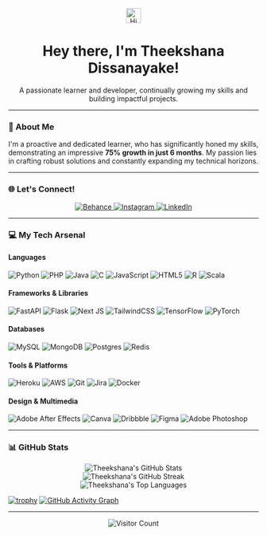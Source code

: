 <div align="center">
  <img src="https://raw.githubusercontent.com/MicaelliCode/micaellicode/main/images/hi.gif" width="30px" alt="Hi">
  <h1>Hey there, I'm Theekshana Dissanayake!</h1>
  <p>A passionate learner and developer, continually growing my skills and building impactful projects.</p>
</div>

---

### 🚀 About Me

I'm a proactive and dedicated learner, who has significantly honed my skills, demonstrating an impressive **75% growth in just 6 months**. My passion lies in crafting robust solutions and constantly expanding my technical horizons.

---

### 🌐 Let's Connect!

<p align="center">
  <a href="https://www.behance.net/theekshdissana" target="_blank" rel="noopener noreferrer">
    <img src="https://img.shields.io/badge/Behance-1769ff?logo=behance&logoColor=white&style=for-the-badge" alt="Behance">
  </a>
  <a href="https://instagram.com/theeshdeawesome" target="_blank" rel="noopener noreferrer">
    <img src="https://img.shields.io/badge/Instagram-%23E4405F.svg?logo=Instagram&logoColor=white&style=for-the-badge" alt="Instagram">
  </a>
  <a href="https://www.linkedin.com/in/theekshanaa-dissanayake-9536bb249" target="_blank" rel="noopener noreferrer">
    <img src="https://img.shields.io/badge/LinkedIn-%230077B5.svg?logo=linkedin&logoColor=white&style=for-the-badge" alt="LinkedIn">
  </a>
</p>

---

### 💻 My Tech Arsenal

#### Languages
![Python](https://img.shields.io/badge/python-3670A0?style=for-the-badge&logo=python&logoColor=ffdd54)
![PHP](https://img.shields.io/badge/php-%23777BB4.svg?style=for-the-badge&logo=php&logoColor=white)
![Java](https://img.shields.io/badge/java-%23ED8B00.svg?style=for-the-badge&logo=openjdk&logoColor=white)
![C](https://img.shields.io/badge/c-%2300599C.svg?style=for-the-badge&logo=c&logoColor=white)
![JavaScript](https://img.shields.io/badge/javascript-%23323330.svg?style=for-the-badge&logo=javascript&logoColor=%23F7DF1E)
![HTML5](https://img.shields.io/badge/html5-%23E34F26.svg?style=for-the-badge&logo=html5&logoColor=white)
![R](https://img.shields.io/badge/r-%23276DC3.svg?style=for-the-badge&logo=r&logoColor=white)
![Scala](https://img.shields.io/badge/scala-%23DC322F.svg?style=for-the-badge&logo=scala&logoColor=white)

#### Frameworks & Libraries
![FastAPI](https://img.shields.io/badge/FastAPI-005571?style=for-the-badge&logo=fastapi)
![Flask](https://img.shields.io/badge/flask-%23000.svg?style=for-the-badge&logo=flask&logoColor=white)
![Next JS](https://img.shields.io/badge/Next-black?style=for-the-badge&logo=next.js&logoColor=white)
![TailwindCSS](https://img.shields.io/badge/tailwindcss-%2338B2AC.svg?style=for-the-badge&logo=tailwind-css&logoColor=white)
![TensorFlow](https://img.shields.io/badge/TensorFlow-%23FF6F00.svg?style=for-the-badge&logo=TensorFlow&logoColor=white)
![PyTorch](https://img.shields.io/badge/PyTorch-%23EE4C2C.svg?style=for-the-badge&logo=PyTorch&logoColor=white)

#### Databases
![MySQL](https://img.shields.io/badge/mysql-4479A1.svg?style=for-the-badge&logo=mysql&logoColor=white)
![MongoDB](https://img.shields.io/badge/MongoDB-%234ea94b.svg?style=for-the-badge&logo=mongodb&logoColor=white)
![Postgres](https://img.shields.io/badge/postgres-%23316192.svg?style=for-the-badge&logo=postgresql&logoColor=white)
![Redis](https://img.shields.io/badge/redis-%23DD0031.svg?style=for-the-badge&logo=redis&logoColor=white)

#### Tools & Platforms
![Heroku](https://img.shields.io/badge/heroku-%23430098.svg?style=for-the-badge&logo=heroku&logoColor=white)
![AWS](https://img.shields.io/badge/AWS-%23FF9900.svg?style=for-the-badge&logo=amazon-aws&logoColor=white)
![Git](https://img.shields.io/badge/git-%23F05033.svg?style=for-the-badge&logo=git&logoColor=white)
![Jira](https://img.shields.io/badge/jira-%230A0FFF.svg?style=for-the-badge&logo=jira&logoColor=white)
![Docker](https://img.shields.io/badge/docker-%230db7ed.svg?style=for-the-badge&logo=docker&logoColor=white)

#### Design & Multimedia
![Adobe After Effects](https://img.shields.io/badge/Adobe%20After%20Effects-9999FF.svg?style=for-the-badge&logo=Adobe%20After%20Effects&logoColor=white)
![Canva](https://img.shields.io/badge/Canva-%2300C4CC.svg?style=for-the-badge&logo=Canva&logoColor=white)
![Dribbble](https://img.shields.io/badge/Dribbble-EA4C89?style=for-the-badge&logo=dribbble&logoColor=white)
![Figma](https://img.shields.io/badge/figma-%23F24E1E.svg?style=for-the-badge&logo=figma&logoColor=white)
![Adobe Photoshop](https://img.shields.io/badge/adobe%20photoshop-%2331A8FF.svg?style=for-the-badge&logo=adobe%20photoshop&logoColor=white)

---

### 📊 GitHub Stats

<div align="center">
  <img src="https://github-readme-stats.vercel.app/api?username=kittykat-sudo&theme=transparent&hide_border=false&include_all_commits=false&count_private=false" alt="Theekshana's GitHub Stats"/>
  <br/>
  <img src="https://streak-stats.demolab.com/?user=kittykat-sudo&theme=transparent&hide_border=false" alt="Theekshana's GitHub Streak"/>
  <br/>
  <img src="https://github-readme-stats.vercel.app/api/top-langs/?username=kittykat-sudo&theme=transparent&hide_border=false&include_all_commits=false&count_private=false&layout=compact" alt="Theekshana's Top Languages"/>
</div>

[![trophy](https://github-profile-trophy.vercel.app/?username=your-username)](https://github.com/ryo-ma/github-profile-trophy)
[![GitHub Activity Graph](https://activity-graph.herokuapp.com/graph?username=your-username)](https://github.com/ashutosh00710/github-readme-activity-graph)



---

<div align="center">
  <img src="https://visitcount.itsvg.in/api?id=kittykat-sudo&icon=0&color=0" alt="Visitor Count"/>
</div>

